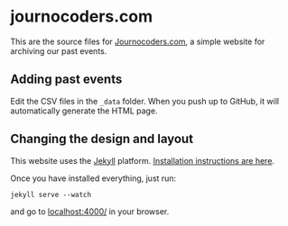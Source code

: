 # journocoders.com

This are the source files for [Journocoders.com](http://journocoders.com), a simple website for archiving our past events.

## Adding past events

Edit the CSV files in the `_data` folder. When you push up to GitHub, it will automatically generate the HTML page.

## Changing the design and layout

This website uses the [Jekyll](http://jekyllrb.com) platform. [Installation instructions are here](http://jekyllrb.com/docs/installation/).

Once you have installed everything, just run:

    jekyll serve --watch
    
and go to [localhost:4000/](http://localhost:4000/) in your browser.